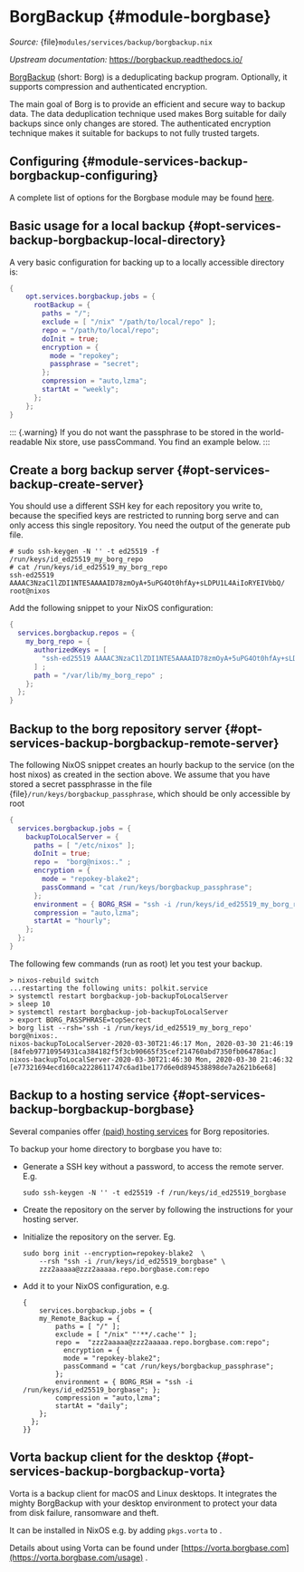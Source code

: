 # BorgBackup {#module-borgbase}

*Source:* {file}`modules/services/backup/borgbackup.nix`

*Upstream documentation:* <https://borgbackup.readthedocs.io/>

[BorgBackup](https://www.borgbackup.org/) (short: Borg)
is a deduplicating backup program. Optionally, it supports compression and
authenticated encryption.

The main goal of Borg is to provide an efficient and secure way to backup
data. The data deduplication technique used makes Borg suitable for daily
backups since only changes are stored. The authenticated encryption technique
makes it suitable for backups to not fully trusted targets.

## Configuring {#module-services-backup-borgbackup-configuring}

A complete list of options for the Borgbase module may be found
[here](#opt-services.borgbackup.jobs).

## Basic usage for a local backup {#opt-services-backup-borgbackup-local-directory}

A very basic configuration for backing up to a locally accessible directory is:
```nix
{
    opt.services.borgbackup.jobs = {
      rootBackup = {
        paths = "/";
        exclude = [ "/nix" "/path/to/local/repo" ];
        repo = "/path/to/local/repo";
        doInit = true;
        encryption = {
          mode = "repokey";
          passphrase = "secret";
        };
        compression = "auto,lzma";
        startAt = "weekly";
      };
    };
}
```

::: {.warning}
If you do not want the passphrase to be stored in the world-readable
Nix store, use passCommand. You find an example below.
:::

## Create a borg backup server {#opt-services-backup-create-server}

You should use a different SSH key for each repository you write to,
because the specified keys are restricted to running borg serve and can only
access this single repository. You need the output of the generate pub file.

```ShellSession
# sudo ssh-keygen -N '' -t ed25519 -f /run/keys/id_ed25519_my_borg_repo
# cat /run/keys/id_ed25519_my_borg_repo
ssh-ed25519 AAAAC3NzaC1lZDI1NTE5AAAAID78zmOyA+5uPG4Ot0hfAy+sLDPU1L4AiIoRYEIVbbQ/ root@nixos
```

Add the following snippet to your NixOS configuration:
```nix
{
  services.borgbackup.repos = {
    my_borg_repo = {
      authorizedKeys = [
        "ssh-ed25519 AAAAC3NzaC1lZDI1NTE5AAAAID78zmOyA+5uPG4Ot0hfAy+sLDPU1L4AiIoRYEIVbbQ/ root@nixos"
      ] ;
      path = "/var/lib/my_borg_repo" ;
    };
  };
}
```

## Backup to the borg repository server {#opt-services-backup-borgbackup-remote-server}

The following NixOS snippet creates an hourly backup to the service
(on the host nixos) as created in the section above. We assume
that you have stored a secret passphrasse in the file
{file}`/run/keys/borgbackup_passphrase`, which should be only
accessible by root

```nix
{
  services.borgbackup.jobs = {
    backupToLocalServer = {
      paths = [ "/etc/nixos" ];
      doInit = true;
      repo =  "borg@nixos:." ;
      encryption = {
        mode = "repokey-blake2";
        passCommand = "cat /run/keys/borgbackup_passphrase";
      };
      environment = { BORG_RSH = "ssh -i /run/keys/id_ed25519_my_borg_repo"; };
      compression = "auto,lzma";
      startAt = "hourly";
    };
  };
}
```

The following few commands (run as root) let you test your backup.
```
> nixos-rebuild switch
...restarting the following units: polkit.service
> systemctl restart borgbackup-job-backupToLocalServer
> sleep 10
> systemctl restart borgbackup-job-backupToLocalServer
> export BORG_PASSPHRASE=topSecrect
> borg list --rsh='ssh -i /run/keys/id_ed25519_my_borg_repo' borg@nixos:.
nixos-backupToLocalServer-2020-03-30T21:46:17 Mon, 2020-03-30 21:46:19 [84feb97710954931ca384182f5f3cb90665f35cef214760abd7350fb064786ac]
nixos-backupToLocalServer-2020-03-30T21:46:30 Mon, 2020-03-30 21:46:32 [e77321694ecd160ca2228611747c6ad1be177d6e0d894538898de7a2621b6e68]
```

## Backup to a hosting service {#opt-services-backup-borgbackup-borgbase}

Several companies offer [(paid) hosting services](https://www.borgbackup.org/support/commercial.html)
for Borg repositories.

To backup your home directory to borgbase you have to:

  - Generate a SSH key without a password, to access the remote server. E.g.

        sudo ssh-keygen -N '' -t ed25519 -f /run/keys/id_ed25519_borgbase

  - Create the repository on the server by following the instructions for your
    hosting server.
  - Initialize the repository on the server. Eg.

        sudo borg init --encryption=repokey-blake2  \
            --rsh "ssh -i /run/keys/id_ed25519_borgbase" \
            zzz2aaaaa@zzz2aaaaa.repo.borgbase.com:repo

  - Add it to your NixOS configuration, e.g.

        {
            services.borgbackup.jobs = {
            my_Remote_Backup = {
                paths = [ "/" ];
                exclude = [ "/nix" "'**/.cache'" ];
                repo =  "zzz2aaaaa@zzz2aaaaa.repo.borgbase.com:repo";
                  encryption = {
                  mode = "repokey-blake2";
                  passCommand = "cat /run/keys/borgbackup_passphrase";
                };
                environment = { BORG_RSH = "ssh -i /run/keys/id_ed25519_borgbase"; };
                compression = "auto,lzma";
                startAt = "daily";
            };
          };
        }}

## Vorta backup client for the desktop {#opt-services-backup-borgbackup-vorta}

Vorta is a backup client for macOS and Linux desktops. It integrates the
mighty BorgBackup with your desktop environment to protect your data from
disk failure, ransomware and theft.

It can be installed in NixOS e.g. by adding `pkgs.vorta`
to [](#opt-environment.systemPackages).

Details about using Vorta can be found under
[https://vorta.borgbase.com](https://vorta.borgbase.com/usage) .

